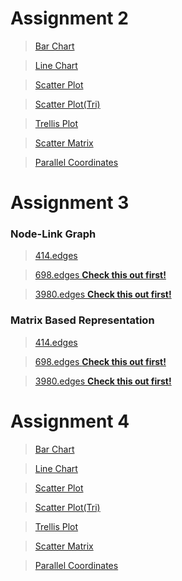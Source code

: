 <h1>Assignment 2</h1>

><a href="https://bl.ocks.org/slerkpatomsak/raw/688f9b690b0902e7a7ea6a48757427de/" target="_blank">Bar Chart</a>

><a href="https://bl.ocks.org/slerkpatomsak/raw/c813418624705ab082614c608b936d80/" target="_blank">Line Chart</a>

><a href="https://bl.ocks.org/slerkpatomsak/raw/86bfac49bc84b6827c53fd501b9457cd/" target="_blank">Scatter Plot</a>

><a href="https://bl.ocks.org/slerkpatomsak/raw/162b467ad25c153be1e1d4e233b53f66/" target="_blank">Scatter Plot(Tri)</a>

><a href="https://bl.ocks.org/slerkpatomsak/raw/4da73c98fbd87a6ba829dd9b5fb428c3/" target="_blank">Trellis Plot</a>

><a href="https://bl.ocks.org/slerkpatomsak/raw/afd811cfd32591bb81f458bb4c09b7b5/" target="_blank">Scatter Matrix</a>

><a href="https://bl.ocks.org/slerkpatomsak/raw/29b6e9aaefeeb32ce4835f780a683d72/" target="_blank">Parallel Coordinates</a>


<h1>Assignment 3</h1>

<h3>Node-Link Graph</h3>

><a href="https://bl.ocks.org/slerkpatomsak/raw/a8c5e1a4734f0d547c8f9516b6239256/" target="_blank">414.edges</a>

><a href="https://bl.ocks.org/slerkpatomsak/raw/4bf2edaf9f5cc580dcb34f99d1c83991/" target="_blank">698.edges **Check this out first!**</a>

><a href="https://bl.ocks.org/slerkpatomsak/raw/1722238b458179b065fbfc4db389a1a6/" target="_blank">3980.edges **Check this out first!**</a>

<h3>Matrix Based Representation</h3>

><a href="https://bl.ocks.org/slerkpatomsak/raw/f124b5e74e34a2be57292a0362a633c5/" target="_blank">414.edges</a>

><a href="https://bl.ocks.org/slerkpatomsak/raw/d82436ebb7113053d224d285c8c47c13/" target="_blank">698.edges **Check this out first!**</a>

><a href="https://bl.ocks.org/slerkpatomsak/raw/1120782b609c5c38f6ff4ba470d1b741/" target="_blank">3980.edges **Check this out first!**</a>



<h1>Assignment 4</h1>

><a href="https://bl.ocks.org/slerkpatomsak/raw/4f487671502bea1334463d425a2faa17/" target="_blank">Bar Chart</a>

><a href="https://bl.ocks.org/slerkpatomsak/raw/2e01456469747b0228cacc107ba73750/" target="_blank">Line Chart</a>

><a href="https://bl.ocks.org/slerkpatomsak/raw/7b412ce52a1b570a7534da555596e86a/" target="_blank">Scatter Plot</a>

><a href="https://bl.ocks.org/slerkpatomsak/raw/435dc4353485e99df2da7d78a203afb9/" target="_blank">Scatter Plot(Tri)</a>

><a href="https://bl.ocks.org/slerkpatomsak/raw/297397e7204eca6c7667e4fa5914b271/" target="_blank">Trellis Plot</a>

><a href="https://bl.ocks.org/slerkpatomsak/raw/20b268f948fd1ad4dba1aa4a6b729fde/" target="_blank">Scatter Matrix</a>

><a href="https://bl.ocks.org/slerkpatomsak/raw/971d04facc1d680d507cfef6b28b9c5b/" target="_blank">Parallel Coordinates</a>








